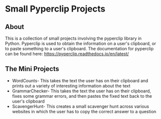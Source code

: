 # Small Pyperclip Projects
## About
This is a collection of small projects involving the pyperclip library in Python. Pyperclip is used to obtain the information on a user's clipboard, or to paste something to a user's clipboard. The documentation for pyperclip can be found here: https://pyperclip.readthedocs.io/en/latest/

## The Mini Projects
* WordCounts- This takes the text the user has on their clipboard and prints out a variety of interesting information about the text
* GrammarChecker- This takes the text the user has on their clipboard, fixes some grammar errors, and then pastes the fixed text back to the user's clipboard
* ScavengerHunt- This creates a small scavenger hunt across various websites in which the user has to copy the correct answer to a question
